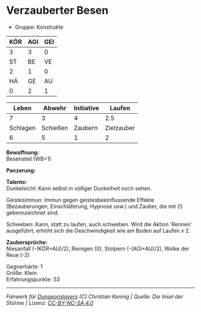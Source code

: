# Verzauberter Besen  
- Gruppe: Konstrukte  

| KÖR | AGI | GEI |  
| --- | --- | --- |  
| 3   | 3   | 0   |
| ST  | BE  | VE  |  
| 2   | 1   | 0   |
| HÄ  | GE  | AU  |  
| 0   | 2   | 1   |


| Leben    | Abwehr   | Initiative | Laufen     |
| -------- | -------- | ---------- | ---------- |
| 7        | 3        | 4          | 2.5        |
| Schlagen | Schießen | Zaubern    | Zielzauber |
| 6        | 5        | 1          | 2          |

**Bewaffnung:**  
Besenstiel (WB+1)

**Panzerung:**  


**Talente:**  
Dunkelsicht: Kann selbst in völliger Dunkelheit noch sehen. 

Geistesimmun: Immun gegen geistesbeeinflussende Effekte (Bezauberungen, Einschläferung, Hypnose usw.) und Zauber, die mit (!) gekennzeichnet sind. 

Schweben: Kann, statt zu laufen, auch schweben. Wird die Aktion 'Rennen' ausgeführt, erhöht sich die Geschwindigkeit wie am Boden auf Laufen x 2. 


**Zaubersprüche:**  
Niesanfall (-(KÖR+AU)/2), Reinigen (0), Stolpern (-(AGI+AU)/2), Wolke der Reue (-2)

Gegnerhärte: 1  
Größe: Klein  
Erfahrungspunkte: 53  



___
*Fanwerk für [Dungeonslayers](https://www.dungeonslayers.net/) (C) Christian Kennig | Quelle: Die Insel der Stürme | Lizenz: [CC-BY-NC-SA 4.0](https://creativecommons.org/licenses/by-nc-sa/4.0/deed.de)*